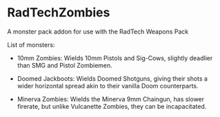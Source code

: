# RadTechZombies
A monster pack addon for use with the 
RadTech Weapons Pack

List of monsters:

- 10mm Zombies:
Wields 10mm Pistols and Sig-Cows, slightly 
deadlier than SMG and Pistol Zombiemen.

- Doomed Jackboots:
Wields Doomed Shotguns, giving their shots 
a wider horizontal spread akin to their 
vanilla Doom counterparts.

- Minerva Zombies:
Wields the Minerva 9mm Chaingun, has slower 
firerate, but unlike Vulcanette Zombies, 
they can be incapacitated.
